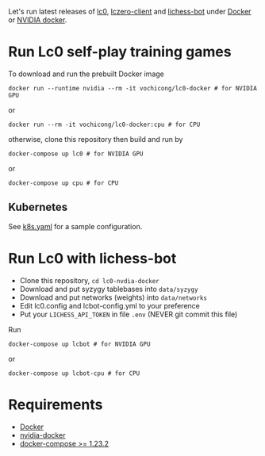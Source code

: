 Let's run latest releases of
[lc0](https://github.com/LeelaChessZero/lc0),
[lczero-client](https://github.com/LeelaChessZero/lczero-client)
and [lichess-bot](https://github.com/careless25/lichess-bot)
under [Docker](https://docs.docker.com/install/) or
[NVIDIA docker](https://github.com/NVIDIA/nvidia-docker).

# Run Lc0 self-play training games

To download and run the prebuilt Docker image

    docker run --runtime nvidia --rm -it vochicong/lc0-docker # for NVIDIA GPU

or

    docker run --rm -it vochicong/lc0-docker:cpu # for CPU

otherwise, clone this repository then build and run by

    docker-compose up lc0 # for NVIDIA GPU

or

    docker-compose up cpu # for CPU

## Kubernetes

See [k8s.yaml](k8s.yaml) for a sample configuration.

# Run Lc0 with lichess-bot

- Clone this repository, `cd lc0-nvdia-docker`
- Download and put syzygy tablebases into `data/syzygy`
- Download and put networks (weights) into `data/networks`
- Edit lc0.config and lcbot-config.yml to your preference
- Put your `LICHESS_API_TOKEN` in file `.env` (NEVER git commit this file)

Run

    docker-compose up lcbot # for NVIDIA GPU

or

    docker-compose up lcbot-cpu # for CPU


# Requirements

- [Docker](https://docs.docker.com/install/)
- [nvidia-docker](https://github.com/NVIDIA/nvidia-docker)
- [docker-compose >= 1.23.2](https://github.com/docker/compose/releases)
